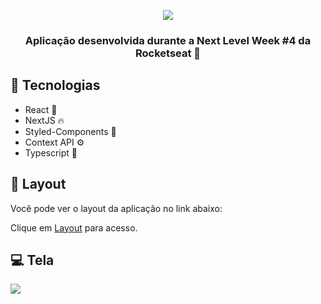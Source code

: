 <p align="center">
  <img src="https://i.imgur.com/4sK58aC.png" />
</p>

<h3 align="center"> Aplicação desenvolvida durante a Next Level Week #4 da Rocketseat 🚀 </h3>

## 🧪 Tecnologias 

- React 💜
- NextJS 🔥
- Styled-Components 💅
- Context API ⚙
- Typescript 💙

## 🔖 Layout
Você pode ver o layout da aplicação no link abaixo:

Clique em <a href="https://www.figma.com/file/y4HHY1Nh7A4PAPyBObznuD/Move.it-2.0-(Copy)?node-id=160%3A2761">Layout</a> para acesso.

## 💻 Tela

<img src="https://i.imgur.com/h1hyqj3.png" />
